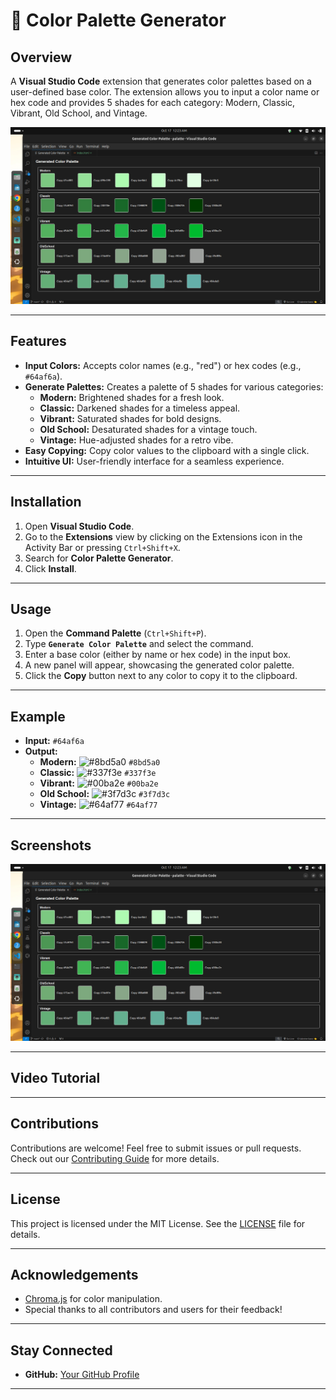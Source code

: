 # 🎨 Color Palette Generator

## Overview

A **Visual Studio Code** extension that generates color palettes based on a user-defined base color. The extension allows you to input a color name or hex code and provides 5 shades for each category: Modern, Classic, Vibrant, Old School, and Vintage.

![Color Palette Preview](assets/color-palette-generation.png)

---

## Features

- **Input Colors:** Accepts color names (e.g., "red") or hex codes (e.g., `#64af6a`).
- **Generate Palettes:** Creates a palette of 5 shades for various categories:
  - **Modern:** Brightened shades for a fresh look.
  - **Classic:** Darkened shades for a timeless appeal.
  - **Vibrant:** Saturated shades for bold designs.
  - **Old School:** Desaturated shades for a vintage touch.
  - **Vintage:** Hue-adjusted shades for a retro vibe.
- **Easy Copying:** Copy color values to the clipboard with a single click.
- **Intuitive UI:** User-friendly interface for a seamless experience.

---

## Installation

1. Open **Visual Studio Code**.
2. Go to the **Extensions** view by clicking on the Extensions icon in the Activity Bar or pressing `Ctrl+Shift+X`.
3. Search for **Color Palette Generator**.
4. Click **Install**.

---

## Usage

1. Open the **Command Palette** (`Ctrl+Shift+P`).
2. Type **`Generate Color Palette`** and select the command.
3. Enter a base color (either by name or hex code) in the input box.
4. A new panel will appear, showcasing the generated color palette.
5. Click the **Copy** button next to any color to copy it to the clipboard.

---

## Example

- **Input:** `#64af6a`
- **Output:**
  - **Modern:** ![#8bd5a0](https://via.placeholder.com/15/8bd5a0/000000?text=+) `#8bd5a0`
  - **Classic:** ![#337f3e](https://via.placeholder.com/15/337f3e/000000?text=+) `#337f3e`
  - **Vibrant:** ![#00ba2e](https://via.placeholder.com/15/00ba2e/000000?text=+) `#00ba2e`
  - **Old School:** ![#3f7d3c](https://via.placeholder.com/15/3f7d3c/000000?text=+) `#3f7d3c`
  - **Vintage:** ![#64af77](https://via.placeholder.com/15/64af77/000000?text=+) `#64af77`

---

## Screenshots

![Color Palette Generation](assets/color-palette-generation.png)

---

## Video Tutorial

<!-- [![Watch the Video](http://img.youtube.com/vi/YOUR_VIDEO_ID/0.jpg)](http://www.youtube.com/watch?v=YOUR_VIDEO_ID) -->

---

## Contributions

Contributions are welcome! Feel free to submit issues or pull requests. Check out our [Contributing Guide](CONTRIBUTING.md) for more details.

---

## License

This project is licensed under the MIT License. See the [LICENSE](LICENSE) file for details.

---

## Acknowledgements

- [Chroma.js](https://gka.github.io/chroma.js/) for color manipulation.
- Special thanks to all contributors and users for their feedback!

---

## Stay Connected

- **GitHub:** [Your GitHub Profile](https://github.com/shoto87)
<!-- - **Twitter:** [@YourTwitterHandle](https://twitter.com/YourTwitterHandle) -->

---
